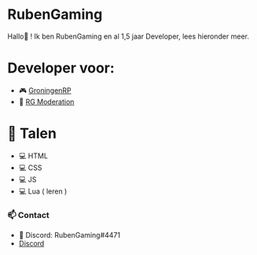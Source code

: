# RubenGaming
Hallo👋 ! Ik ben RubenGaming en al 1,5 jaar Developer, lees hieronder meer.

# Developer voor:
- 🎮 [GroningenRP](https://discord.gg/groningenrp)
- 🤖 [RG Moderation](https://discord.com/oauth2/authorize?client_id=991459501242847373&permissions=8&scope=bot%20applications.commands)

# 🔧 Talen
- 💻 HTML
- 💻 CSS
- 💻 JS
- 💻 Lua ( leren )

### 📫 Contact
- 💠 Discord: RubenGaming#4471
- [Discord](https://discord.gg/NfePsJwrGf)

